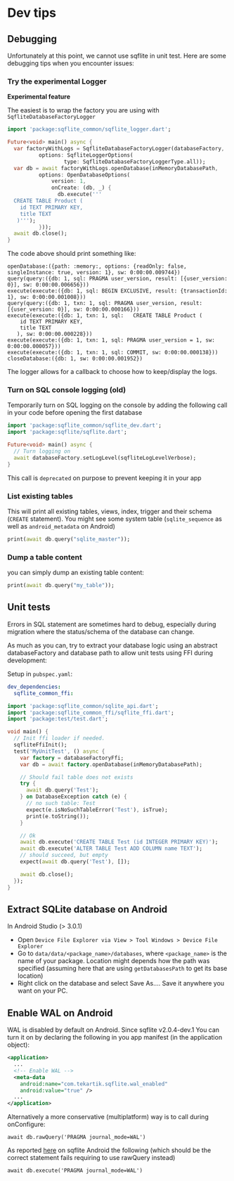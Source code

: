# Dev tips

## Debugging

Unfortunately at this point, we cannot use sqflite in unit test.
Here are some debugging tips when you encounter issues:

### Try the experimental Logger

**Experimental feature**

The easiest is to wrap the factory you are using with `SqfliteDatabaseFactoryLogger`

```dart
import 'package:sqflite_common/sqflite_logger.dart';

Future<void> main() async {
  var factoryWithLogs = SqfliteDatabaseFactoryLogger(databaseFactory,
          options: SqfliteLoggerOptions(
                  type: SqfliteDatabaseFactoryLoggerType.all));
  var db = await factoryWithLogs.openDatabase(inMemoryDatabasePath,
          options: OpenDatabaseOptions(
              version: 1,
              onCreate: (db, _) {
                db.execute('''
  CREATE TABLE Product (
    id TEXT PRIMARY KEY,
    title TEXT
   )''');
          }));
  await db.close();
}
```

The code above should print something like:

```
openDatabase:({path: :memory:, options: {readOnly: false, singleInstance: true, version: 1}, sw: 0:00:00.009744})
query(query:({db: 1, sql: PRAGMA user_version, result: [{user_version: 0}], sw: 0:00:00.006656}))
execute(execute:({db: 1, sql: BEGIN EXCLUSIVE, result: {transactionId: 1}, sw: 0:00:00.001008}))
query(query:({db: 1, txn: 1, sql: PRAGMA user_version, result: [{user_version: 0}], sw: 0:00:00.000166}))
execute(execute:({db: 1, txn: 1, sql:   CREATE TABLE Product (
    id TEXT PRIMARY KEY,
    title TEXT
   ), sw: 0:00:00.000228}))
execute(execute:({db: 1, txn: 1, sql: PRAGMA user_version = 1, sw: 0:00:00.000057}))
execute(execute:({db: 1, txn: 1, sql: COMMIT, sw: 0:00:00.000138}))
closeDatabase:({db: 1, sw: 0:00:00.001952})
```

The logger allows for a callback to choose how to keep/display the logs.

### Turn on SQL console logging (old)

Temporarily turn on SQL logging on the console by adding the following call in your code before opening the first database

````dart
import 'package:sqflite_common/sqflite_dev.dart';
import 'package:sqflite/sqflite.dart';

Future<void> main() async {
  // Turn logging on
  await databaseFactory.setLogLevel(sqfliteLogLevelVerbose);
}
````

This call is `deprecated` on purpose to prevent keeping it in your app

### List existing tables

This will print all existing tables, views, index, trigger and their schema (`CREATE` statement).
You might see some system table (`sqlite_sequence` as well as `android_metadata` on Android)


````dart
print(await db.query("sqlite_master"));
````

### Dump a table content

you can simply dump an existing table content:

````dart
print(await db.query("my_table"));
````

## Unit tests

Errors in SQL statement are sometimes hard to debug, especially during migration where the status/schema
of the database can change.

As much as you can, try to extract your database logic using an abstract databaseFactory and database path
to allow unit tests using FFI during development:

Setup in `pubspec.yaml`:

```yaml
dev_dependencies:
  sqflite_common_ffi:
```

```dart
import 'package:sqflite_common/sqlite_api.dart';
import 'package:sqflite_common_ffi/sqflite_ffi.dart';
import 'package:test/test.dart';

void main() {
  // Init ffi loader if needed.
  sqfliteFfiInit();
  test('MyUnitTest', () async {
    var factory = databaseFactoryFfi;
    var db = await factory.openDatabase(inMemoryDatabasePath);

    // Should fail table does not exists
    try {
      await db.query('Test');
    } on DatabaseException catch (e) {
      // no such table: Test
      expect(e.isNoSuchTableError('Test'), isTrue);
      print(e.toString());
    }

    // Ok
    await db.execute('CREATE TABLE Test (id INTEGER PRIMARY KEY)');
    await db.execute('ALTER TABLE Test ADD COLUMN name TEXT');
    // should succeed, but empty
    expect(await db.query('Test'), []);

    await db.close();
  });
}
```
## Extract SQLite database on Android

In Android Studio (> 3.0.1)
* Open `Device File Explorer via View > Tool Windows > Device File Explorer`
* Go to `data/data/<package_name>/databases`, where `<package_name>` is the name of your package.
  Location might depends how the path was specified (assuming here that are using `getDatabasesPath` to get its base location)
* Right click on the database and select Save As.... Save it anywhere you want on your PC.

## Enable WAL on Android

WAL is disabled by default on Android. Since sqflite v2.0.4-dev.1 You can turn it on by declaring the 
following in you app manifest (in the application object):

```xml
<application>
  ...
  <!-- Enable WAL -->
  <meta-data
    android:name="com.tekartik.sqflite.wal_enabled"
    android:value="true" />
  ...
</application>
```

Alternatively a more conservative (multiplatform) way is to call during onConfigure:

```db
await db.rawQuery('PRAGMA journal_mode=WAL')
```

As reported [here](https://github.com/tekartik/sqflite/issues/929) on sqflite Android the following (which should be the correct statement fails requiring to use rawQuery instead)

```db
await db.execute('PRAGMA journal_mode=WAL')
```